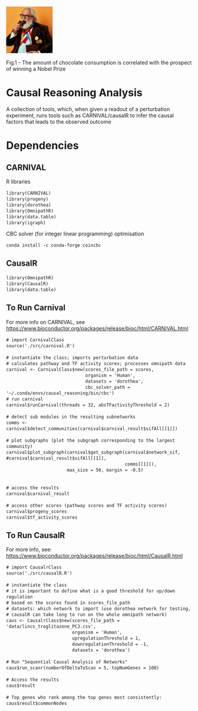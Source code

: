 <p align="left">
  <img alt="chocolate" src="img/chocolate.jpeg" width="25%" height="25%">
  <figcaption> Fig.1 - The amount of chocolate consumption is correlated with the prospect of winning a Nobel Prize </figcaption>
</p>

# Causal Reasoning Analysis 

A collection of tools, which, when given a readout of a perturbation experiment, runs tools such as CARNIVAL/causalR to infer the causal factors that leads to the observed outcome

# Dependencies


## CARNIVAL
R libraries
```
library(CARNIVAL)
library(progeny)
library(dorothea)
library(OmnipathR)
library(data.table)
library(igraph) 
```


CBC solver (for integer linear programming) optimisation
```
conda install -c conda-forge coincbc
```

## CausalR 

```
library(OmnipathR)
library(CausalR)
library(data.table)
```

## To Run Carnival

For more info on CARNIVAL, see https://www.bioconductor.org/packages/release/bioc/html/CARNIVAL.html

```
# import CarnivalClass
source('./src/carnival.R')

# instantiate the class; imports perturbation data
# calculates pathway and TF activity scores; processes omnipath data
carnival <- CarnivalClass$new(scores_file_path = scores,
                              organism = 'Human',
                              datasets = 'dorothea',
                              cbc_solver_path = '~/.conda/envs/causal_reasoning/bin/cbc')
# run carnival
carnival$runCarnival(threads = 32, absTFactivityThreshold = 2)

# detect sub modules in the resulting subnetworks
comms <- carnival$detect_communities(carnival$carnival_result$sifAll[[1]])

# plot subgraphs (plot the subgraph corresponding to the largest community)
carnival$plot_subgraph(carnival$get_subgraph(carnival$network_sif, #carnival$carnival_result$sifAll[[1]],
                                             comms[[1]]),
                       max_size = 50, margin = -0.5)


# access the results
carnival$carnival_result

# access other scores (pathway scores and TF activity scores)
carnival$progeny_scores
carnival$tf_activity_scores
```

## To Run CausalR 

For more info, see: https://www.bioconductor.org/packages/release/bioc/html/CausalR.html

```
# import CausalrClass
source('./src/causalR.R')

# instantiate the class
# it is important to define what is a good threshold for up/down regulation 
# based on the scores found in scores_file_path 
# datasets: which network to import (use dorothea network for testing, 
# causalR can take long to run on the whole omnipath network)
caus <- CausalrClass$new(scores_file_path = 'data/lincs_troglitazone_PC3.csv', 
                         organism = 'Human', 
                         upregulationThreshold = 1,
                         downregulationThreshold = -1,
                         datasets = 'dorothea') 

# Run "Sequential Causal Analysis of Networks" 
caus$run_scanr(numberOfDeltaToScan = 5, topNumGenes = 100)

# Access the results
caus$result

# Top genes who rank among the top genes most consistently:
caus$result$commonNodes

```





